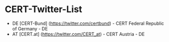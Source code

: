 # CERT-Twitter-List


* DE [CERT-Bund] (https://twitter.com/certbund) - CERT Federal Republic of Germany - DE
* AT [CERT.at] (https://twitter.com/CERT_at) - CERT Austria - DE 
